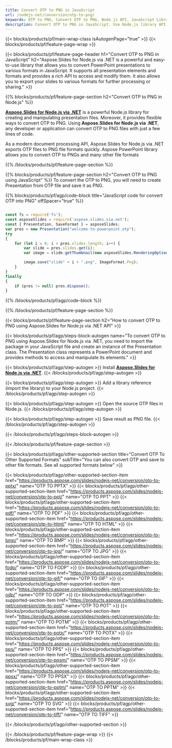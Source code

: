 ```yaml
---
title: Convert OTP to PNG in JavaScript
url: /nodejs-net/conversion/otp-to-png/
keywords: OTP to PNG, Convert OTP to PNG, Node.js API, JavaScript Library, OTP, PNG
description: Convert OTP to PNG in JavaScript. Use Node.js library API to convert OTP files to PNG
---
```


{{< blocks/products/pf/main-wrap-class isAutogenPage="true" >}}
{{< blocks/products/pf/feature-page-wrap >}}

{{< blocks/products/pf/feature-page-header h1="Convert OTP to PNG in JavaScript" h2="Aspose.Slides for Node.js via .NET is a powerful and easy-to-use library that allows you to convert PowerPoint presentations to various formats in JavaScript. It supports all presentation elements and formats and provides a rich API to access and modify them. It also allows you to export your slides to various formats for further processing or sharing." >}}

{{% blocks/products/pf/feature-page-section h2="Convert OTP to PNG in Node.js" %}}

[**Aspose.Slides for Node.js via .NET**](https://products.aspose.com/slides/nodejs-net/) is a powerful Node.js library for creating and manipulating presentation files. Moreover, it provides flexible ways to convert OTP to PNG. Using **Aspose.Slides for Node.js via .NET**, any developer or application can convert OTP to PNG files with just a few lines of code.

As a modern document processing API, Aspose.Slides for Node.js via .NET exports OTP files to PNG file formats quickly. Aspose PowerPoint library allows you to convert OTP to PNGs and many other file formats

{{% /blocks/products/pf/feature-page-section %}}

{{% blocks/products/pf/feature-page-section  h2="Convert OTP to PNG using JavaScript" %}}
To convert the OTP to PNG, you will need to create Presentation from OTP file and save it as PNG.

{{% blocks/products/pf/agp/code-block title="JavaScript code for convert OTP into PNG" offSpacer="true" %}}

```javascript

const fs = require('fs');
const asposeSlides = require('aspose.slides.via.net');
const { Presentation, SaveFormat } = asposeSlides;
var pres = new Presentation("welcome-to-powerpoint.otp");
try
{
    for (let i = 0; i < pres.slides.length; i++) {
        var slide = pres.slides.get(i);
        var image = slide.getThumbnail(new asposeSlides.RenderingOptions(), { width: 1080, height: 960 });

        image.save("slide" + i + ".png", ImageFormat.Png); 
    }
}
finally
{
    if (pres != null) pres.dispose();
}
```


{{% /blocks/products/pf/agp/code-block %}}

{{% /blocks/products/pf/feature-page-section %}}

{{< blocks/products/pf/feature-page-section  h2="How to convert OTP to PNG using Aspose.Slides for Node.js via .NET API" >}}

{{< blocks/products/pf/agp/steps-block-autogen name="To convert OTP to PNG using Aspose.Slides for Node.js via .NET, you need to import the package in your JavaScript file and create an instance of the Presentation class. The Presentation class represents a PowerPoint document and provides methods to access and manipulate its elements." >}}

{{< blocks/products/pf/agp/step-autogen >}}
Install [**Aspose.Slides for Node.js via .NET**](https://products.aspose.com/slides/nodejs-net/).
{{< /blocks/products/pf/agp/step-autogen >}}

{{< blocks/products/pf/agp/step-autogen >}}
Add a library reference (import the library) to your Node.js project.
{{< /blocks/products/pf/agp/step-autogen >}}

{{< blocks/products/pf/agp/step-autogen >}}
Open the source OTP files in Node.js.
{{< /blocks/products/pf/agp/step-autogen >}}

{{< blocks/products/pf/agp/step-autogen >}}
Save result as PNG file.
{{< /blocks/products/pf/agp/step-autogen >}}

{{< /blocks/products/pf/agp/steps-block-autogen >}}

{{< /blocks/products/pf/feature-page-section >}}

{{< blocks/products/pf/agp/other-supported-section title="Convert OTP To Other Supported Formats" subTitle="You can also convert OTP and save to other file formats. See all supported formats below" >}}

{{< blocks/products/pf/agp/other-supported-section-item href="https://products.aspose.com/slides/nodejs-net/conversion/otp-to-pptx/" name="OTP TO PPTX" >}}
{{< blocks/products/pf/agp/other-supported-section-item href="https://products.aspose.com/slides/nodejs-net/conversion/otp-to-ppt/" name="OTP TO PPT" >}}
{{< blocks/products/pf/agp/other-supported-section-item href="https://products.aspose.com/slides/nodejs-net/conversion/otp-to-pdf/" name="OTP TO PDF" >}}
{{< blocks/products/pf/agp/other-supported-section-item href="https://products.aspose.com/slides/nodejs-net/conversion/otp-to-html/" name="OTP TO HTML" >}}
{{< blocks/products/pf/agp/other-supported-section-item href="https://products.aspose.com/slides/nodejs-net/conversion/otp-to-bmp/" name="OTP TO BMP" >}}
{{< blocks/products/pf/agp/other-supported-section-item href="https://products.aspose.com/slides/nodejs-net/conversion/otp-to-jpg/" name="OTP TO JPG" >}}
{{< blocks/products/pf/agp/other-supported-section-item href="https://products.aspose.com/slides/nodejs-net/conversion/otp-to-fodp/" name="OTP TO FODP" >}}
{{< blocks/products/pf/agp/other-supported-section-item href="https://products.aspose.com/slides/nodejs-net/conversion/otp-to-gif/" name="OTP TO GIF" >}}
{{< blocks/products/pf/agp/other-supported-section-item href="https://products.aspose.com/slides/nodejs-net/conversion/otp-to-odp/" name="OTP TO ODP" >}}
{{< blocks/products/pf/agp/other-supported-section-item href="https://products.aspose.com/slides/nodejs-net/conversion/otp-to-pot/" name="OTP TO POT" >}}
{{< blocks/products/pf/agp/other-supported-section-item href="https://products.aspose.com/slides/nodejs-net/conversion/otp-to-potm/" name="OTP TO POTM" >}}
{{< blocks/products/pf/agp/other-supported-section-item href="https://products.aspose.com/slides/nodejs-net/conversion/otp-to-potx/" name="OTP TO POTX" >}}
{{< blocks/products/pf/agp/other-supported-section-item href="https://products.aspose.com/slides/nodejs-net/conversion/otp-to-pps/" name="OTP TO PPS" >}}
{{< blocks/products/pf/agp/other-supported-section-item href="https://products.aspose.com/slides/nodejs-net/conversion/otp-to-ppsm/" name="OTP TO PPSM" >}}
{{< blocks/products/pf/agp/other-supported-section-item href="https://products.aspose.com/slides/nodejs-net/conversion/otp-to-ppsx/" name="OTP TO PPSX" >}}
{{< blocks/products/pf/agp/other-supported-section-item href="https://products.aspose.com/slides/nodejs-net/conversion/otp-to-pptm/" name="OTP TO PPTM" >}}
{{< blocks/products/pf/agp/other-supported-section-item href="https://products.aspose.com/slides/nodejs-net/conversion/otp-to-svg/" name="OTP TO SVG" >}}
{{< blocks/products/pf/agp/other-supported-section-item href="https://products.aspose.com/slides/nodejs-net/conversion/otp-to-tiff/" name="OTP TO TIFF" >}}


{{< /blocks/products/pf/agp/other-supported-section >}}

{{< /blocks/products/pf/feature-page-wrap >}}
{{< /blocks/products/pf/main-wrap-class >}}